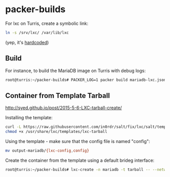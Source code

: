 # packer-builds

For lxc on Turris, create a symbolic link:
```bash
ln -s /srv/lxc/ /var/lib/lxc
```
(yep, it's [hardcoded](https://github.com/hashicorp/packer/blob/master/builder/lxc/step_lxc_create.go#L22))

## Build

For instance, to build the MariaDB image on Turris with debug logs:
```bash
root@turris:~/packer-builds# PACKER_LOG=1 packer build mariadb-lxc.json
```

## Container from Template Tarball

http://syed.github.io/post/2015-5-6-LXC-tarball-create/

Installing the template:
```bash
curl -L https://raw.githubusercontent.com/in0rdr/salt/fix/lxc/salt/templates/lxc/salt_tarball -o /usr/share/lxc/templates/lxc-tarball
chmod +x /usr/share/lxc/templates/lxc-tarball
```

Using the template - make sure that the config file is named "config":
```bash
mv output-mariadb/{lxc-config,config}
```

Create the container from the template using a default brideg interface:
```bash
root@turris:~/packer-builds# lxc-create -n mariadb -t tarball -- --network_link br-lan --imgtar output-mariadb/rootfs.tar.gz
```